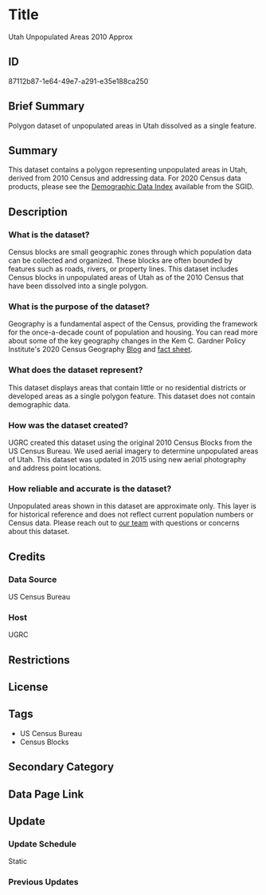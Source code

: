# Title

Utah Unpopulated Areas 2010 Approx

## ID

87112b87-1e64-49e7-a291-e35e188ca250

## Brief Summary

Polygon dataset of unpopulated areas in Utah dissolved as a single feature.

## Summary

This dataset contains a polygon representing unpopulated areas in Utah, derived from 2010 Census and addressing data. For 2020 Census data products, please see the [Demographic Data Index](https://gis.utah.gov/products/sgid/demographic/) available from the SGID.

## Description

### What is the dataset?

Census blocks are small geographic zones through which population data can be collected and organized. These blocks are often bounded by features such as roads, rivers, or property lines. This dataset includes Census blocks in unpopulated areas of Utah as of the 2010 Census that have been dissolved into a single polygon.

### What is the purpose of the dataset?

Geography is a fundamental aspect of the Census, providing the framework for the once-a-decade count of population and housing. You can read more about some of the key geography changes in the Kem C. Gardner Policy Institute's 2020 Census Geography [Blog](https://gardner.utah.edu/blog/blog-whats-new-in-utahs-census-2020-geography/) and [fact sheet](https://d36oiwf74r1rap.cloudfront.net/wp-content/uploads/Geog-FS-Mar2021.pdf).

### What does the dataset represent?

This dataset displays areas that contain little or no residential districts or developed areas as a single polygon feature. This dataset does not contain demographic data.

### How was the dataset created?

UGRC created this dataset using the original 2010 Census Blocks from the US Census Bureau. We used aerial imagery to determine unpopulated areas of Utah. This dataset was updated in 2015 using new aerial photography and address point locations.

### How reliable and accurate is the dataset?

Unpopulated areas shown in this dataset are approximate only. This layer is for historical reference and does not reflect current population numbers or Census data. Please reach out to [our team](https://gis.utah.gov/contact/) with questions or concerns about this dataset.

## Credits

### Data Source

US Census Bureau

### Host

UGRC

## Restrictions

## License

## Tags

- US Census Bureau
- Census Blocks

## Secondary Category

## Data Page Link

## Update

### Update Schedule

Static

### Previous Updates
